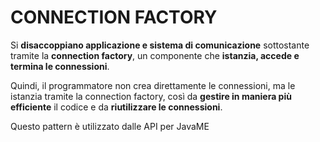 # CONNECTION FACTORY

Si **disaccoppiano applicazione e sistema di comunicazione** sottostante tramite la **connection factory**, un componente che **istanzia, accede e termina le connessioni**. 

Quindi, il programmatore non crea direttamente le connessioni, ma le istanzia tramite la connection factory, così da **gestire in maniera più efficiente** il codice e da **riutilizzare le connessioni**.

Questo pattern è utilizzato dalle API per JavaME